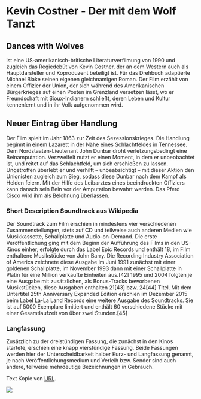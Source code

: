 # Kevin Costner - Der mit dem Wolf Tanzt
##                Dances with Wolves

ist eine US-amerikanisch-britische Literaturverfilmung von 1990 und zugleich das Regiedebüt von Kevin Costner, der an dem Western auch als Hauptdarsteller und Koproduzent beteiligt ist. Für das Drehbuch adaptierte Michael Blake seinen eigenen gleichnamigen Roman. Der Film erzählt von einem Offizier der Union, der sich während des Amerikanischen Bürgerkrieges auf einen Posten im Grenzland versetzen lässt, wo er Freundschaft mit Sioux-Indianern schließt, deren Leben und Kultur kennenlernt und in ihr Volk aufgenommen wird.

## Neuer Eintrag über Handlung
Der Film spielt im Jahr 1863 zur Zeit des Sezessionskrieges. Die Handlung beginnt in einem Lazarett in der Nähe eines Schlachtfeldes in Tennessee. Dem Nordstaaten-Lieutenant John Dunbar droht verletzungsbedingt eine Beinamputation. Verzweifelt nutzt er einen Moment, in dem er unbeobachtet ist, und reitet auf das Schlachtfeld, um sich erschießen zu lassen. Ungetroffen überlebt er und verhilft – unbeabsichtigt – mit dieser Aktion den Unionisten zugleich zum Sieg, sodass diese Dunbar nach dem Kampf als Helden feiern. Mit der Hilfe des Leibarztes eines beeindruckten Offiziers kann danach sein Bein vor der Amputation bewahrt werden. Das Pferd Cisco wird ihm als Belohnung überlassen.

### Short Description Soundtrack aus Wikipedia
Der Soundtrack zum Film erschien in mindestens vier verschiedenen Zusammenstellungen, stets auf CD und teilweise auch anderen Medien wie Musikkassette, Schallplatte und Audio-on-Demand. Die erste Veröffentlichung ging mit dem Beginn der Aufführung des Films in den US-Kinos einher, erfolgte durch das Label Epic Records und enthält 18, im Film enthaltene Musikstücke von John Barry. Die Recording Industry Association of America zeichnete diese Ausgabe im Juni 1991 zunächst mit einer goldenen Schallplatte, im November 1993 dann mit einer Schallplatte in Platin für eine Million verkaufte Einheiten aus.[42] 1995 und 2004 folgten je eine Ausgabe mit zusätzlichen, als Bonus-Tracks beworbenen Musikstücken, diese Ausgaben enthalten 21[43] bzw. 24[44] Titel. Mit dem Untertitel 25th Anniversary Expanded Edition erschien im Dezember 2015 beim Label La-La Land Records eine weitere Ausgabe des Soundtracks. Sie ist auf 5000 Exemplare limitiert und enthält 60 verschiedene Stücke mit einer Gesamtlaufzeit von über zwei Stunden.[45]

### Langfassung
Zusätzlich zu der dreistündigen Fassung, die zunächst in den Kinos startete, erschien eine knapp vierstündige Fassung. Beide Fassungen werden hier der Unterscheidbarkeit halber Kurz- und Langfassung genannt, je nach Veröffentlichungsmedium und Verleih bzw. Sender sind auch andere, teilweise mehrdeutige Bezeichnungen in Gebrauch.


Text Kopie von [URL](https://de.wikipedia.org/wiki/Der_mit_dem_Wolf_tanzt).



<img src="https://www.movie-infos.net/cms/FileDownload/1444-Der-mit-dem-Wolf-tanzt-jpg">
